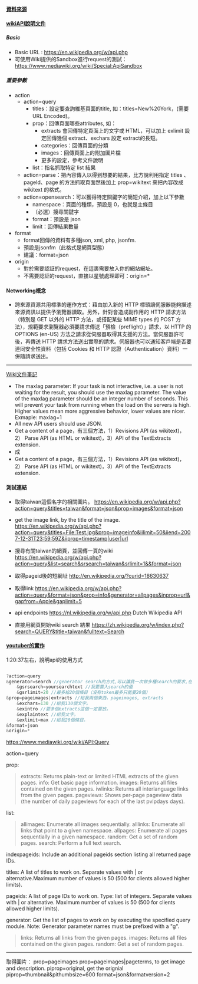 #### [資料來源](https://ithelp.ithome.com.tw/articles/10196319)
#### [wikiAPI說明文件](https://www.mediawiki.org/wiki/API:Main_page)

##### Basic
- Basic URL : https://en.wikipedia.org/w/api.php
- 可使用Wiki提供的Sandbox進行request的測試： https://www.mediawiki.org/wiki/Special:ApiSandbox

##### 重要參數
- action
  * action=query
    * titles：設定要查詢維基頁面的title, 如：titles=New%20York，(需要URL Encoded)。
    * prop：回傳頁面哪些attributes, 如：
      * extracts 會回傳特定頁面上的文字或 HTML，可以加上 exlimit 設定回傳幾個 extract、exchars 設定 extract的長短。
      * categories：回傳頁面的分類
      * images：回傳頁面上的附加圖片檔
      * 更多的設定，參考文件說明
    * list：指名抓取特定 list 結果
  * action=parse：把內容傳入以得到想要的結果，比方說利用指定 titles 、pageId、page 的方法抓取頁面然後加上 prop=wikitext 來把內容改成wikitext 的格式。
  * action=opensearch：可以獲得特定關鍵字的簡短介紹，加上以下參數
    * namespace：頁面的種類，預設是 0，也就是主條目
    * （必選）搜尋關鍵字
    * format：預設是 json
    * limit：回傳結果數量  
- format
  * format回傳的資料有多種json, xml, php, jsonfm.
  * 預設是jsonfm（此格式是網頁型態）
  * 建議：format=json
- origin
  * 對於需要認証的request，在這裹需要放入你的網站網址。
  * 不需要認証的request，直接以星號處理即可：origin=*


#### Networking概念
- 跨來源資源共用標準的運作方式：藉由加入新的 HTTP 標頭讓伺服器能夠描述來源資訊以提供予瀏覽器讀取。另外，針對會造成副作用的 HTTP 請求方法（特別是 GET 以外的 HTTP 方法，或搭配某些 MIME types 的 POST 方法），規範要求瀏覽器必須要請求傳送「預檢（preflight）」請求，以 HTTP 的 OPTIONS (en-US) 方法之請求從伺服器取得其支援的方法。當伺服器許可後，再傳送 HTTP 請求方法送出實際的請求。伺服器也可以通知客戶端是否要連同安全性資料（包括 Cookies 和 HTTP 認證（Authentication）資料）一併隨請求送出。

***

[Wiki文件筆記](https://www.mediawiki.org/wiki/API:Main_page)

- The maxlag parameter: If your task is not interactive, i.e. a user is not waiting for the result, you should use the maxlag parameter. The value of the maxlag parameter should be an integer number of seconds. This will prevent your task from running when the load on the servers is high. Higher values mean more aggressive behavior, lower values are nicer. Exmaple: maxlag=1
- All new API users should use JSON.
- Get a content of a page，有三個方法，1）Revisions API (as wikitext)，2） Parse API (as HTML or wikitext)，3）API of the TextExtracts extension.
- 成
- Get a content of a page，有三個方法，1）Revisions API (as wikitext)，2） Parse API (as HTML or wikitext)，3）API of the TextExtracts extension.


#### 測試連結

- 取得taiwan這個名字的相關圖片。
https://en.wikipedia.org/w/api.php?action=query&titles=taiwan&format=json&prop=images&format=json

- get the image link, by the title of the image.
https://en.wikipedia.org/w/api.php?action=query&titles=File:Test.jpg&prop=imageinfo&iilimit=50&iiend=2007-12-31T23:59:59Z&iiprop=timestamp|user|url

- 搜尋有關taiwan的網頁，並回傳一頁的wiki 
https://en.wikipedia.org/w/api.php?action=query&list=search&srsearch=taiwan&srlimit=1&&format=json

- 取得pageid後的短網址
http://en.wikipedia.org/?curid=18630637

- 取得link
https://en.wikipedia.org/w/api.php?action=query&format=json&prop=info&generator=allpages&inprop=url&gapfrom=Apple&gaplimit=5

- api endpoints
https://nl.wikipedia.org/w/api.php  Dutch Wikipedia API

- 直接用網頁開始wiki search 結果
https://zh.wikipedia.org/w/index.php?search=QUERY&title=taiwan&fulltext=Search



#### [youtuber的實作](https://www.youtube.com/watch?v=Dk6Wopar10k&t=129s)
1:20:37左右，說明api的使用方式

```swift

?action=query
&generator=search //generator search的方式,可以讓我一次做多種search的要求,在此例做的是，pageimages, extracts的search
	&gsrsearch=yoursearchtext //我要置入search的值
	&gsrlimit=20 //最多給20個條目（沒有token最多只能要20個）
&prop=pageimages|extracts //給我兩個東西，pageimages, extracts
	&exchars=130 //給我130個文字。
	&exintro //要多個extracts這個一定要放。
	&explaintext //給我文字。
	&exlimit=max //給我20個條目。
&format=json
&origin=*

```


https://www.mediawiki.org/wiki/API:Query

action=query

prop:
> extracts: Returns plain-text or limited HTML extracts of the given pages.
> info: Get basic page information.
> images: Returns all files contained on the given pages.
> iwlinks: Returns all interlanguage links from the given pages.
> pageviews: Shows per-page pageview data (the number of daily pageviews for each of the last pvipdays days).

list:
> allimages: Enumerate all images sequentially.
> alllinks: Enumerate all links that point to a given namespace.
> allpages: Enumerate all pages sequentially in a given namespace.
> random: Get a set of random pages.
> search: Perform a full text search.

indexpageids: Include an additional pageids section listing all returned page IDs.

titles: A list of titles to work on. Separate values with | or alternative.Maximum number of values is 50 (500 for clients allowed higher limits).

pageids: A list of page IDs to work on. Type: list of integers. Separate values with | or alternative. Maximum number of values is 50 (500 for clients allowed higher limits).

generator: Get the list of pages to work on by executing the specified query module. Note: Generator parameter names must be prefixed with a "g".
> links: Returns all links from the given pages.
> images: Returns all files contained on the given pages.
> random: Get a set of random pages.


****
取得圖片：
prop=pageimages
prop=pageimages|pageterms, to get image and description.
piprop=original, get the orignial 
piprop=thumbnail&pithumbsize=600
format=json&formatversion=2


